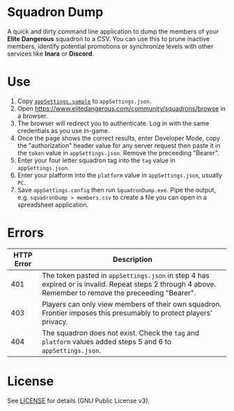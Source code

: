# Squadron Dump

A quick and dirty command line application to dump the members of your **Elite Dangerous** squadron to a CSV. You can use this to prune inactive members,
identify potential promotions or synchronize levels with other services like **Inara** or **Discord**.

# Use

1. Copy [`appSettings.sample`](SquadronDump/appSettings.sample) to `appSettings.json`.
2. Open https://www.elitedangerous.com/community/squadrons/browse in a browser.
3. The browser will redirect you to authenticate. Log in with the same credentials as you use in-game.
4. Once the page shows the correct results, enter Developer Mode, copy the "authorization" header value for any server request then paste it in the `token` value in `appSettings.json`. Remove the preceeding "Bearer".
5. Enter your four letter squadron tag into the `tag` value in `appSettings.json`.
6. Enter your platform into the `platform` value in `appSettings.json`, usually `PC`.
7. Save `appSettings.config` then run `SquadronDump.exe`. Pipe the output, e.g. `squadronDump > members.csv` to create a file you can open in a spreadsheet application.

# Errors

| HTTP Error | Description |
| --- | --- |
| 401 | The token pasted in `appSettings.json` in step 4 has expired or is invalid. Repeat steps 2 through 4 above. Remember to remove the preceeding "Bearer". |
| 403 | Players can only view members of their own squadron. Frontier imposes this presumably to protect players' privacy. |
| 404 | The squadron does not exist. Check the `tag` and `platform` values added steps 5 and 6 to `appSettings.json`. |


# License

See [LICENSE](LICENSE) for details (GNU Public License v3).
